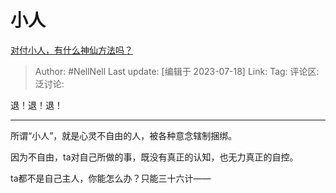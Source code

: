 # 小人

[对付小人，有什么神仙方法吗？](https://www.zhihu.com/question/526491122/answer/3123436587)

> Author: #NellNell
> Last update: [编辑于 2023-07-18]
> Link:
> Tag:
> 评论区:
> 泛讨论:

退！退！退！

--------------------

所谓“小人”，就是心灵不自由的人，被各种意念辖制捆绑。

因为不自由，ta对自己所做的事，既没有真正的认知，也无力真正的自控。

ta都不是自己主人，你能怎么办？只能三十六计——
